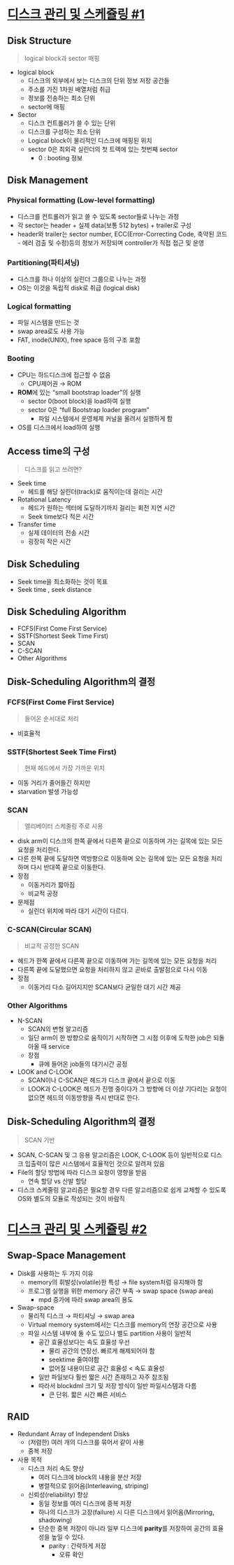 # [디스크 관리 및 스케쥴링 #1](https://core.ewha.ac.kr/publicview/C0101020140523151255773807?vmode=f)

## Disk Structure

> logical block과 sector 매핑

- logical block
  - 디스크의 외부에서 보는 디스크의 단위 정보 저장 공간들
  - 주소를 가진 1차원 배열처럼 취급
  - 정보를 전송하는 최소 단위
  - sector에 매핑
- Sector
  - 디스크 컨트롤러가 쓸 수 있는 단위
  - 디스크를 구성하는 최소 단위
  - Logical block이 물리적인 디스크에 매핑된 위치
  - sector 0은 최외곽 실린더의 첫 트랙에 있는 첫번째 sector
    - 0 : booting 정보

## Disk Management

### Physical formatting (Low-level formatting)

- 디스크를 컨트롤러가 읽고 쓸 수 있도록 sector들로 나누는 과정
- 각 sector는 header + 실제 data(보통 512 bytes) + trailer로 구성
- header와 trailer는 sector number, ECC(Error-Correcting Code, 축약된 코드 - 에러 검출 및 수정)등의 정보가 저장되며 controller가 직접 접근 및 운영

### Partitioning(파티셔닝)

- 디스크를 하나 이상의 실린더 그룹으로 나누는 과정
- OS는 이것을 독립적 disk로 취급 (logical disk)

### Logical formatting

- 파일 시스템을 만드는 것
- swap area로도 사용 가능
- FAT, inode(UNIX), free space 등의 구조 포함

### Booting

- CPU는 하드디스크에 접근할 수 없음
  - CPU제어권 → ROM
- **ROM**에 있는 “small bootstrap loader”의 실행
  - sector 0(boot block)을 load하여 실행
  - sector 0은 “full Bootstrap loader program”
    - 파일 시스템에서 운영체제 커널을 올려서 실행하게 함
- OS를 디스크에서 load하여 실행

## Access time의 구성

> 디스크를 읽고 쓰려면?

- Seek time
  - 헤드를 해당 실린더(track)로 움직이는데 걸리는 시간
- Rotational Latency
  - 헤드가 원하는 섹터에 도달하기까지 걸리는 회전 지연 시간
  - Seek time보다 적은 시간
- Transfer time
  - 실제 데이터의 전송 시간
  - 굉장히 작은 시간

## Disk Scheduling

- Seek time을 최소화하는 것이 목표
- Seek time , seek distance

## Disk Scheduling Algorithm

- FCFS(First Come First Service)
- SSTF(Shortest Seek Time First)
- SCAN
- C-SCAN
- Other Algorithms

## Disk-Scheduling Algorithm의 결정

### FCFS(First Come First Service)

> 들어온 순서대로 처리

- 비효율적

### SSTF(Shortest Seek Time First)

> 현재 헤드에서 가장 가까운 위치

- 이동 거리가 줄어들긴 하지만
- starvation 발생 가능성

### SCAN

> 엘리베이터 스케줄링
> 주로 사용

- disk arm이 디스크의 한쪽 끝에서 다른쪽 끝으로 이동하며 가는 길목에 있는 모든 요청을 처리한다.
- 다른 한쪽 끝에 도달하면 역방향으로 이동하며 오는 길목에 있는 모든 요청을 처리하며 다시 반대쪽 끝으로 이동한다.
- 장점
  - 이동거리가 짧아짐
  - 비교적 공정
- 문제점
  - 실린더 위치에 따라 대기 시간이 다르다.

### C-SCAN(Circular SCAN)

> 비교적 공정한 SCAN

- 헤드가 한쪽 끝에서 다른쪽 끝으로 이동하며 가는 길목에 있는 모든 요청을 처리
- 다른쪽 끝에 도달했으면 요청을 처리하지 않고 곧바로 출발점으로 다시 이동
- 장점
  - 이동거리 다소 길어지지만 SCAN보다 균일한 대기 시간 제공

### Other Algorithms

- N-SCAN
  - SCAN의 변형 알고리즘
  - 일단 arm이 한 방향으로 움직이기 시작하면 그 시점 이후에 도착한 job은 되돌아올 때 service
  - 장점
    - 큐에 들어온 job들의 대기시간 공정
- LOOK and C-LOOK
  - SCAN이나 C-SCAN은 헤드가 디스크 끝에서 끝으로 이동
  - LOOK과 C-LOOK은 헤드가 진행 중이다가 그 방향에 더 이상 기다리는 요청이 없으면 헤드의 이동방향을 즉시 반대로 한다.

## Disk-Scheduling Algorithm의 결정

> SCAN 기반

- SCAN, C-SCAN 및 그 응용 알고리즘은 LOOK, C-LOOK 등이 일반적으로 디스크 입출력이 많은 시스템에서 효율적인 것으로 알려져 있음
- File의 할당 방법에 따라 디스크 요청이 영향을 받음
  - 연속 할당 vs 산발 할당
- 디스크 스케줄링 알고리즘은 필요할 경우 다른 알고리즘으로 쉽게 교체할 수 있도록 OS와 별도의 모듈로 작성되는 것이 바람직

# [디스크 관리 및 스케쥴링 #2](https://core.ewha.ac.kr/publicview/C0101020140527124647396004?vmode=f)

## Swap-Space Management

- Disk를 사용하는 두 가지 이유
  - memory의 휘발성(volatile)한 특성 → file system처럼 유지해야 함
  - 프로그램 실행을 위한 memory 공간 부족 → swap space (swap area)
    - mpd 증가에 따라 swap area의 용도
- Swap-space
  - 물리적 디스크 → 파티셔닝 → swap area
  - Virtual memory system에서는 디스크를 memory의 연장 공간으로 사용
  - 파일 시스템 내부에 둘 수도 있으나 별도 partition 사용이 일반적
    - 공간 효율성보다는 속도 효율성 우선
      - 물리 공간의 연장선. 빠르게 해제되어야 함
      - seektime 줄여야함
      - 없어질 내용이므로 공간 효율성 < 속도 효율성
    - 일반 파일보다 훨씬 짧은 시간 존재하고 자주 참조됨
    - 따라서 blockdml 크기 및 저장 방식이 일반 파일시스템과 다름
      - 큰 단위. 짧은 시간 빠른 서비스

## RAID

- Redundant Array of Independent Disks
  - (저렴한) 여러 개의 디스크를 묶어서 같이 사용
  - 중복 저장
- 사용 목적
  - 디스크 처리 속도 향상
    - 여러 디스크에 block의 내용을 분산 저장
    - 병렬적으로 읽어옴(Interleaving, striping)
  - 신뢰성(reliability) 향상
    - 동일 정보를 여러 디스크에 중복 저장
    - 하나의 디스크가 고장(failure) 시 다른 디스크에서 읽어옴(Mirroring, shadowing)
    - 단순한 중복 저장이 아니라 일부 디스크에 **parity**를 저장하여 공간의 효율성을 높일 수 있다.
      - parity : 간략하게 저장
        - 오류 확인
